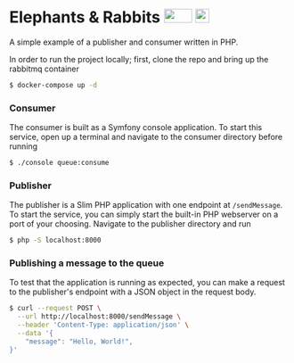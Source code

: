 # Elephants & Rabbits <img src="https://cdn.worldvectorlogo.com/logos/php-1.svg" width="50" height="25"> <img src="https://cdn.worldvectorlogo.com/logos/rabbitmq.svg" width="25" height="25">

A simple example of a publisher and consumer written in PHP.

In order to run the project locally; first, clone the repo and bring up the rabbitmq container

```bash
$ docker-compose up -d
```

### Consumer

The consumer is built as a Symfony console application. To start this service, open up a terminal and navigate to the consumer directory before running

```bash
$ ./console queue:consume
```

### Publisher

The publisher is a Slim PHP application with one endpoint at `/sendMessage`.
To start the service, you can simply start the built-in PHP webserver on a port of your choosing. Navigate to the publisher directory and run

```bash
$ php -S localhost:8000
```

### Publishing a message to the queue

To test that the application is running as expected, you can make a request to the publisher's endpoint with a JSON object in the request body.

```bash
$ curl --request POST \
  --url http://localhost:8000/sendMessage \
  --header 'Content-Type: application/json' \
  --data '{
	"message": "Hello, World!",
}'
```
